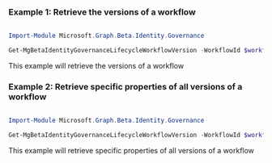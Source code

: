 ### Example 1: Retrieve the versions of a workflow

```powershell

Import-Module Microsoft.Graph.Beta.Identity.Governance

Get-MgBetaIdentityGovernanceLifecycleWorkflowVersion -WorkflowId $workflowId

```
This example will retrieve the versions of a workflow

### Example 2: Retrieve specific properties of all versions of a workflow

```powershell

Import-Module Microsoft.Graph.Beta.Identity.Governance

Get-MgBetaIdentityGovernanceLifecycleWorkflowVersion -WorkflowId $workflowId -Property "category,displayName,versionNumber" 

```
This example will retrieve specific properties of all versions of a workflow

